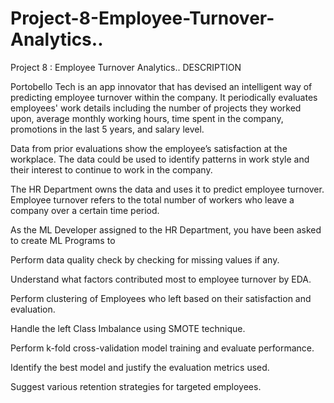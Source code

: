 # Project-8-Employee-Turnover-Analytics..
Project 8 : Employee Turnover Analytics..
DESCRIPTION

Portobello Tech is an app innovator that has devised an intelligent way of predicting employee turnover within the company. It periodically evaluates employees' work details including the number of projects they worked upon, average monthly working hours, time spent in the company, promotions in the last 5 years, and salary level.

Data from prior evaluations show the employee’s satisfaction at the workplace. The data could be used to identify patterns in work style and their interest to continue to work in the company.

The HR Department owns the data and uses it to predict employee turnover. Employee turnover refers to the total number of workers who leave a company over a certain time period.

As the ML Developer assigned to the HR Department, you have been asked to create ML Programs to

Perform data quality check by checking for missing values if any.

Understand what factors contributed most to employee turnover by EDA.

Perform clustering of Employees who left based on their satisfaction and evaluation.

Handle the left Class Imbalance using SMOTE technique.

Perform k-fold cross-validation model training and evaluate performance.

Identify the best model and justify the evaluation metrics used.

Suggest various retention strategies for targeted employees.
